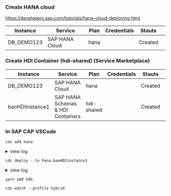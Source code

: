 ### Create HANA cloud

https://developers.sap.com/tutorials/hana-cloud-deploying.html

| Instance   | Service        | Plan | Credentials | Stauts  |     |
| ---------- | -------------- | ---- | ----------- | ------- | --- |
| DB_DEMO123 | SAP HANA Cloud | hana |             | Created |     |

### Create HDI Container (hdi-shared) (Service Marketplace)

| Instance        | Service                           | Plan       | Credentials | Stauts  |     |
| --------------- | --------------------------------- | ---------- | ----------- | ------- | --- |
| DB_DEMO123      | SAP HANA Cloud                    | hana       |             | Created |     |
| baoHDIinstance1 | SAP HANA Schemas & HDI Containers | hdi-shared |             | Created |     |

### In SAP CAP VSCode

```
cds add hana
```

<details>
  <summary>view log</summary>
  
Adding feature(s) to project in current folder
Adding feature 'hana'...
Done adding features
 
</details>

```
cds deploy --to hana:baoHDIinstance1
```

<details>
  <summary>view log</summary>

Starting deploy to SAP HANA ...
Using cds bind
Creating build tasks
[cds] - the following build tasks will be executed
[cds] - {
"build": {
"target": "gen",
"tasks": [
{"for":"hana", "src":"db", "options":{"model":["db","srv","app"]}}
]
}
}

Running build
[cds] - building project [C:\github_reponsitory\learn_SAP_CAP\3.CAP_with_HANA_Cloud_.30_05_2023], clean [true]
[cds] - cds [6.8.1], compiler [3.9.2], home [C:\github_reponsitory\learn_SAP_CAP\3.CAP_with_HANA_Cloud_.30_05_2023\node_modules\@sap\cds]

[cds] - done > wrote output to:
gen\db\package.json
gen\db\src\.hdiconfig
gen\db\src\gen\.hdiconfig
gen\db\src\gen\.hdinamespace
gen\db\src\gen\CatalogService.Authors.hdbview
gen\db\src\gen\CatalogService.Books.hdbview
gen\db\src\gen\CatalogService.Books_texts.hdbview
gen\db\src\gen\CatalogService.Countries.hdbview
gen\db\src\gen\CatalogService.Countries_texts.hdbview
gen\db\src\gen\CatalogService.Orders.hdbview
gen\db\src\gen\localized.CatalogService.Authors.hdbview
gen\db\src\gen\localized.CatalogService.Books.hdbview
gen\db\src\gen\localized.CatalogService.Countries.hdbview
gen\db\src\gen\localized.CatalogService.Orders.hdbview
gen\db\src\gen\localized.my.bookshop.Authors.hdbview
gen\db\src\gen\localized.my.bookshop.Books.hdbview
gen\db\src\gen\localized.my.bookshop.Orders.hdbview
gen\db\src\gen\localized.sap.common.Countries.hdbview
gen\db\src\gen\my.bookshop.Authors.hdbtable
gen\db\src\gen\my.bookshop.Books.hdbtable
gen\db\src\gen\my.bookshop.Books_texts.hdbtable
gen\db\src\gen\my.bookshop.Orders.hdbtable
gen\db\src\gen\sap.common.Countries.hdbtable
gen\db\src\gen\sap.common.Countries_texts.hdbtable
gen\db\undeploy.json

[cds] - build completed in 430 ms

Using container baoHDIinstance1
Getting service baoHDIinstance1
Creating service key baoHDIinstance1-key - please be patient...
Installing @sap/hdi-deploy
npm WARN config global `--global`, `--local` are deprecated. Use `--location=global` instead.
npm WARN idealTree Removing dependencies.@sap/hdi-deploy in favor of devDependencies.@sap/hdi-deploy

added 31 packages, and audited 32 packages in 6s

found 0 vulnerabilities
Deploying to HANA from C:\github*reponsitory\learn_SAP_CAP\3.CAP_with_HANA_Cloud*.30*05_2023\gen\db
[deploy] - Using HDI deployer from C:\github_reponsitory\learn_SAP_CAP\3.CAP_with_HANA_Cloud*.30_05_2023\gen\db\node_modules\@sap\hdi-deploy\library.js
[deploy] - VCAP_SERVICES: {
"hana": [
{
"name": "baoHDIinstance1",
"tags": [
"hana"
],
"certificate": "-----BEGIN CERTIFICATE-----\nMIIDrzCCApegAwIBAgIQCDvgVpBCRrGhdWrJWZHHSjANBgkqhkiG9w0BAQUFADBh\nMQswCQYDVQQGEwJVUzEVMBMGA1UEChMMRGlnaUNlcnQgSW5jMRkwFwYDVQQLExB3\nd3cuZGlnaWNlcnQuY29tMSAwHgYDVQQDExdEaWdpQ2VydCBHbG9iYWwgUm9vdCBD\nQTAeFw0wNjExMTAwMDAwMDBaFw0zMTExMTAwMDAwMDBaMGExCzAJBgNVBAYTAlVT\nMRUwEwYDVQQKEwxEaWdpQ2VydCBJbmMxGTAXBgNVBAsTEHd3dy5kaWdpY2VydC5j\nb20xIDAeBgNVBAMTF0RpZ2lDZXJ0IEdsb2JhbCBSb290IENBMIIBIjANBgkqhkiG\n9w0BAQEFAAOCAQ8AMIIBCgKCAQEA4jvhEXLeqKTTo1eqUKKPC3eQyaKl7hLOllsB\nCSDMAZOnTjC3U/dDxGkAV53ijSLdhwZAAIEJzs4bg7/fzTtxRuLWZscFs3YnFo97\nnh6Vfe63SKMI2tavegw5BmV/Sl0fvBf4q77uKNd0f3p4mVmFaG5cIzJLv07A6Fpt\n43C/dxC//AH2hdmoRBBYMql1GNXRor5H4idq9Joz+EkIYIvUX7Q6hL+hqkpMfT7P\nT19sdl6gSzeRntwi5m3OFBqOasv+zbMUZBfHWymeMr/y7vrTC0LUq7dBMtoM1O/4\ngdW7jVg/tRvoSSiicNoxBN33shbyTApOB6jtSj1etX+jkMOvJwIDAQABo2MwYTAO\nBgNVHQ8BAf8EBAMCAYYwDwYDVR0TAQH/BAUwAwEB/zAdBgNVHQ4EFgQUA95QNVbR\nTLtm8KPiGxvDl7I90VUwHwYDVR0jBBgwFoAUA95QNVbRTLtm8KPiGxvDl7I90VUw\nDQYJKoZIhvcNAQEFBQADggEBAMucN6pIExIK+t1EnE9SsPTfrgT1eXkIoyQY/Esr\nhMAtudXH/vTBH1jLuG2cenTnmCmrEbXjcKChzUyImZOMkXDiqw8cvpOp/2PV5Adg\n06O/nVsJ8dWO41P0jmP6P6fbtGbfYmbW0W5BjfIttep3Sp+dWOIrWcBAI+0tKIJF\nPnlUkiaY4IBIqDfv8NZ5YBberOgOzW6sRBc4L0na4UU+Krk2U886UAb3LujEV0ls\nYSEY1QSteDwsOoBrp+uvFRTp2InBuThs4pFsiv9kuXclVzDAGySj4dzp30d8tbQk\nCAUw7C29C79Fv1C5qfPrmAESrciIxpg0X40KPMbp1ZWVbd4=\n-----END CERTIFICATE-----"
}
}
]
}

[deploy] - @sap/hdi-deploy, version 4.6.1 (mode default), server version 4.00.000.00.1684836416 (4.0.0.0), cloud version 2023.4.14, node version 16.16.0, HDI version 1010, container API version 1006

[deploy] - Deployment started at 2023-05-31 15:46:13
Using @sap/hana-client@2.16.26 for connection

[deploy] - No ignore file at C:\github*reponsitory\learn_SAP_CAP\3.CAP_with_HANA_Cloud*.30_05_2023\gen\db\.hdiignore.

[deploy] - Collecting files...

[deploy] - Collecting files... ok (0s 6ms)
2 directories collected
23 files collected

[deploy] - 0 reusable modules collected
Target service: baoHDIinstance1

[deploy] - Session variable APPLICATION is set to "SAP_HDI//".

[deploy] - Could not determine status of last build: Could not find any information about the previous deployment.

[deploy] - Processing revoke files...
Processing revoke files... ok (0s 0ms)
Processing grants files...
Processing grants files... ok (0s 0ms)

[deploy] - Preprocessing files...

[deploy] - Preprocessing files... ok (0s 0ms)

[deploy] - Connecting to the container "B96C1E357CE74672AEE8487D2F664AAB"...

[deploy] - Connecting to the container "B96C1E357CE74672AEE8487D2F664AAB"... ok (2s 986ms)

[deploy] - Locking the container "B96C1E357CE74672AEE8487D2F664AAB"...

[deploy] - Locking the container "B96C1E357CE74672AEE8487D2F664AAB"... ok (4s 565ms)

[deploy] - Synchronizing files with the container "B96C1E357CE74672AEE8487D2F664AAB"...
Deleting files...

[deploy] - Deleting files... ok

[deploy] - Writing files...

[deploy] - Writing files... ok

[deploy] - Synchronizing files with the container "B96C1E357CE74672AEE8487D2F664AAB"... ok (10s 490ms)

[deploy] - added files: [
"src/.hdiconfig",
"src/gen/.hdiconfig",
"src/gen/.hdinamespace",
"src/gen/CatalogService.Authors.hdbview",
"src/gen/CatalogService.Books.hdbview",
"src/gen/CatalogService.Books_texts.hdbview",
"src/gen/CatalogService.Countries.hdbview",
"src/gen/CatalogService.Countries_texts.hdbview",
"src/gen/CatalogService.Orders.hdbview",
"src/gen/localized.CatalogService.Authors.hdbview",
"src/gen/localized.CatalogService.Books.hdbview",
"src/gen/localized.CatalogService.Countries.hdbview",
"src/gen/localized.CatalogService.Orders.hdbview",
"src/gen/localized.my.bookshop.Authors.hdbview",
"src/gen/localized.my.bookshop.Books.hdbview",
"src/gen/localized.my.bookshop.Orders.hdbview",
"src/gen/localized.sap.common.Countries.hdbview",
"src/gen/my.bookshop.Authors.hdbtable",
"src/gen/my.bookshop.Books.hdbtable",
"src/gen/my.bookshop.Books_texts.hdbtable",
"src/gen/my.bookshop.Orders.hdbtable",
"src/gen/sap.common.Countries.hdbtable",
"src/gen/sap.common.Countries_texts.hdbtable"
]
modified files: []

[deploy] - deleted files: []
23 modified or added files are scheduled for deploy based on delta detection
0 deleted files are scheduled for undeploy based on delta detection (filtered by undeploy allowlist)
0 files are scheduled for deploy based on explicit specification
0 files are scheduled for undeploy based on explicit specification
Deploying to the container "B96C1E357CE74672AEE8487D2F664AAB"...

[deploy] - Polling messages for request id: 22

[deploy] - Starting make in the container "B96C1E357CE74672AEE8487D2F664AAB" with 23 files to deploy, 0 files to undeploy...

[deploy] - Disabling table replication for the container schema "B96C1E357CE74672AEE8487D2F664AAB"...
Disabling table replication for the container schema "B96C1E357CE74672AEE8487D2F664AAB"... ok (0s 9ms)
Migrating libraries...
Migrating libraries... ok (0s 21ms)
Making...
Preparing...
Preparing the make transaction...
Preparing the make transaction... ok (0s 458ms)
Deploying the configuration file "src/.hdiconfig"...
Warning: Could not find a configured library that contains the "com.sap.hana.di.afllangprocedure" build plugin [8211539]
at "src/.hdiconfig" (0:0)
Warning: Could not find a configured library that contains the "com.sap.hana.di.virtualfunctionpackage.hadoop" build plugin [8211539]
at "src/.hdiconfig" (0:0)
Deploying the configuration file "src/.hdiconfig"... ok (0s 49ms)
Deploying the configuration file "src/gen/.hdiconfig"...
Warning: Could not find a configured library that contains the "com.sap.hana.di.afllangprocedure" build plugin [8211539]
at "src/gen/.hdiconfig" (0:0)
Warning: Could not find a configured library that contains the "com.sap.hana.di.cds" build plugin [8211539]
at "src/gen/.hdiconfig" (0:0)
Warning: Could not find a configured library that contains the "com.sap.hana.di.fulltextindex" build plugin [8211539]
at "src/gen/.hdiconfig" (0:0)
Warning: Could not find a configured library that contains the "com.sap.hana.di.textconfig" build plugin [8211539]
at "src/gen/.hdiconfig" (0:0)
Warning: Could not find a configured library that contains the "com.sap.hana.di.textdictionary" build plugin [8211539]
at "src/gen/.hdiconfig" (0:0)
Warning: Could not find a configured library that contains the "com.sap.hana.di.textminingconfig" build plugin [8211539]
at "src/gen/.hdiconfig" (0:0)
Warning: Could not find a configured library that contains the "com.sap.hana.di.textrule" build plugin [8211539]
at "src/gen/.hdiconfig" (0:0)
Warning: Could not find a configured library that contains the "com.sap.hana.di.textrule.include" build plugin [8211539]
at "src/gen/.hdiconfig" (0:0)
Warning: Could not find a configured library that contains the "com.sap.hana.di.textrule.lexicon" build plugin [8211539]
at "src/gen/.hdiconfig" (0:0)
Warning: Could not find a configured library that contains the "com.sap.hana.di.virtualfunctionpackage.hadoop" build plugin [8211539]
at "src/gen/.hdiconfig" (0:0)
Deploying the configuration file "src/gen/.hdiconfig"... ok (0s 4ms)
Deploying the namespace file "src/gen/.hdinamespace"...
Deploying the namespace file "src/gen/.hdinamespace"... ok (0s 23ms)
Adding "src/gen/CatalogService.Authors.hdbview" for deploy...
Adding "src/gen/CatalogService.Authors.hdbview" for deploy... ok (0s 18ms)
Adding "src/gen/CatalogService.Books.hdbview" for deploy...
Adding "src/gen/CatalogService.Books.hdbview" for deploy... ok (0s 0ms)
Adding "src/gen/CatalogService.Books_texts.hdbview" for deploy...
Adding "src/gen/CatalogService.Books_texts.hdbview" for deploy... ok (0s 0ms)
Adding "src/gen/CatalogService.Countries.hdbview" for deploy...
Adding "src/gen/CatalogService.Countries.hdbview" for deploy... ok (0s 0ms)
Adding "src/gen/CatalogService.Countries_texts.hdbview" for deploy...
Adding "src/gen/CatalogService.Countries_texts.hdbview" for deploy... ok (0s 0ms)
Adding "src/gen/CatalogService.Orders.hdbview" for deploy...
Adding "src/gen/CatalogService.Orders.hdbview" for deploy... ok (0s 0ms)
Adding "src/gen/localized.CatalogService.Authors.hdbview" for deploy...
Adding "src/gen/localized.CatalogService.Authors.hdbview" for deploy... ok (0s 0ms)
Adding "src/gen/localized.CatalogService.Books.hdbview" for deploy...
Adding "src/gen/localized.CatalogService.Books.hdbview" for deploy... ok (0s 0ms)
Adding "src/gen/localized.CatalogService.Countries.hdbview" for deploy...
Adding "src/gen/localized.CatalogService.Countries.hdbview" for deploy... ok (0s 0ms)
Adding "src/gen/localized.CatalogService.Orders.hdbview" for deploy...
Adding "src/gen/localized.CatalogService.Orders.hdbview" for deploy... ok (0s 0ms)
Adding "src/gen/localized.my.bookshop.Authors.hdbview" for deploy...
Adding "src/gen/localized.my.bookshop.Authors.hdbview" for deploy... ok (0s 0ms)

[deploy] - Adding "src/gen/localized.my.bookshop.Books.hdbview" for deploy...
Adding "src/gen/localized.my.bookshop.Books.hdbview" for deploy... ok (0s 0ms)
Adding "src/gen/localized.my.bookshop.Orders.hdbview" for deploy...
Adding "src/gen/localized.my.bookshop.Orders.hdbview" for deploy... ok (0s 0ms)
Adding "src/gen/localized.sap.common.Countries.hdbview" for deploy...
Adding "src/gen/localized.sap.common.Countries.hdbview" for deploy... ok (0s 0ms)
Adding "src/gen/my.bookshop.Authors.hdbtable" for deploy...
Adding "src/gen/my.bookshop.Authors.hdbtable" for deploy... ok (0s 0ms)
Adding "src/gen/my.bookshop.Books.hdbtable" for deploy...
Adding "src/gen/my.bookshop.Books.hdbtable" for deploy... ok (0s 0ms)
Adding "src/gen/my.bookshop.Books_texts.hdbtable" for deploy...
Adding "src/gen/my.bookshop.Books_texts.hdbtable" for deploy... ok (0s 0ms)
Adding "src/gen/my.bookshop.Orders.hdbtable" for deploy...
Adding "src/gen/my.bookshop.Orders.hdbtable" for deploy... ok (0s 0ms)
Adding "src/gen/sap.common.Countries.hdbtable" for deploy...
Adding "src/gen/sap.common.Countries.hdbtable" for deploy... ok (0s 0ms)
Adding "src/gen/sap.common.Countries_texts.hdbtable" for deploy...
Adding "src/gen/sap.common.Countries_texts.hdbtable" for deploy... ok (0s 0ms)
Preparing... ok (0s 615ms)
Calculating dependencies...
Expanding...
Expanding "src/gen/CatalogService.Authors.hdbview"...
Expanding "src/gen/CatalogService.Books.hdbview"...
Expanding "src/gen/CatalogService.Books_texts.hdbview"...
Expanding "src/gen/CatalogService.Countries.hdbview"...
Expanding "src/gen/CatalogService.Countries_texts.hdbview"...
Expanding "src/gen/CatalogService.Authors.hdbview"... ok (0s 14ms)
Expanding "src/gen/CatalogService.Orders.hdbview"...
Expanding "src/gen/CatalogService.Books_texts.hdbview"... ok (0s 11ms)
Expanding "src/gen/localized.CatalogService.Authors.hdbview"...
Expanding "src/gen/CatalogService.Countries.hdbview"... ok (0s 12ms)
Expanding "src/gen/localized.CatalogService.Books.hdbview"...
Expanding "src/gen/localized.CatalogService.Countries.hdbview"...
Expanding "src/gen/CatalogService.Countries_texts.hdbview"... ok (0s 13ms)
Expanding "src/gen/localized.CatalogService.Orders.hdbview"...
Expanding "src/gen/localized.my.bookshop.Authors.hdbview"...
Expanding "src/gen/CatalogService.Books.hdbview"... ok (0s 18ms)
Expanding "src/gen/localized.my.bookshop.Books.hdbview"...
Expanding "src/gen/localized.my.bookshop.Orders.hdbview"...
Expanding "src/gen/CatalogService.Orders.hdbview"... ok (0s 10ms)
Expanding "src/gen/localized.sap.common.Countries.hdbview"...
Expanding "src/gen/localized.CatalogService.Authors.hdbview"... ok (0s 9ms)
Expanding "src/gen/localized.CatalogService.Orders.hdbview"... ok (0s 8ms)
Expanding "src/gen/my.bookshop.Authors.hdbtable"...
Expanding "src/gen/my.bookshop.Books.hdbtable"...
Expanding "src/gen/localized.CatalogService.Countries.hdbview"... ok (0s 10ms)
Expanding "src/gen/my.bookshop.Books_texts.hdbtable"...
Expanding "src/gen/localized.CatalogService.Books.hdbview"... ok (0s 11ms)
Expanding "src/gen/my.bookshop.Orders.hdbtable"...
Expanding "src/gen/localized.my.bookshop.Authors.hdbview"... ok (0s 11ms)
Expanding "src/gen/sap.common.Countries.hdbtable"...
Expanding "src/gen/localized.my.bookshop.Books.hdbview"... ok (0s 11ms)
Expanding "src/gen/sap.common.Countries_texts.hdbtable"...
Expanding "src/gen/my.bookshop.Books.hdbtable"... ok (0s 9ms)
Expanding "src/gen/my.bookshop.Orders.hdbtable"... ok (0s 9ms)
Expanding "src/gen/localized.my.bookshop.Orders.hdbview"... ok (0s 16ms)
Expanding "src/gen/my.bookshop.Books_texts.hdbtable"... ok (0s 10ms)
Expanding "src/gen/localized.sap.common.Countries.hdbview"... ok (0s 13ms)
Expanding "src/gen/my.bookshop.Authors.hdbtable"... ok (0s 11ms)
Expanding "src/gen/sap.common.Countries.hdbtable"... ok (0s 10ms)
Expanding "src/gen/sap.common.Countries_texts.hdbtable"... ok (0s 7ms)
Expanding... ok (0s 77ms)
Precompiling...
Precompiling "src/gen/CatalogService.Authors.hdbview"...
Precompiling "src/gen/CatalogService.Authors.hdbview$CATALOGSERVICE_AUTHORS.validate"...
      Expanded from "src/gen/CatalogService.Authors.hdbview"
     Precompiling "src/gen/CatalogService.Books.hdbview"...
     Precompiling "src/gen/CatalogService.Books.hdbview$CATALOGSERVICE_BOOKS.validate"...
Expanded from "src/gen/CatalogService.Books.hdbview"
Precompiling "src/gen/CatalogService.Books_texts.hdbview"...
Precompiling "src/gen/CatalogService.Countries.hdbview"...
Precompiling "src/gen/CatalogService.Countries.hdbview$CATALOGSERVICE_COUNTRIES.validate"...
     Precompiling "src/gen/CatalogService.Countries_texts.hdbview"...
      Expanded from "src/gen/CatalogService.Countries.hdbview"
     Precompiling "src/gen/CatalogService.Authors.hdbview$CATALOGSERVICE_AUTHORS.validate"... ok (0s 7ms)
Precompiling "src/gen/CatalogService.Orders.hdbview"...
Precompiling "src/gen/CatalogService.Books.hdbview$CATALOGSERVICE_BOOKS.validate"... ok  (0s 6ms)
     Precompiling "src/gen/CatalogService.Orders.hdbview$CATALOGSERVICE_ORDERS.validate"...
Expanded from "src/gen/CatalogService.Orders.hdbview"
Precompiling "src/gen/CatalogService.Books_texts.hdbview"... ok (0s 8ms)
Precompiling "src/gen/localized.CatalogService.Authors.hdbview"...
Precompiling "src/gen/CatalogService.Orders.hdbview"... ok (0s 7ms)
Precompiling "src/gen/localized.CatalogService.Authors.hdbview$LOCALIZED_CATALOGSERVICE_AUTHORS.validate"...
      Expanded from "src/gen/localized.CatalogService.Authors.hdbview"
     Precompiling "src/gen/CatalogService.Authors.hdbview"... ok  (0s 14ms)
     Precompiling "src/gen/localized.CatalogService.Books.hdbview"...
     Precompiling "src/gen/CatalogService.Books.hdbview"... ok  (0s 14ms)
     Precompiling "src/gen/localized.CatalogService.Books.hdbview$LOCALIZED_CATALOGSERVICE_BOOKS.validate"...
Expanded from "src/gen/localized.CatalogService.Books.hdbview"
Precompiling "src/gen/localized.CatalogService.Authors.hdbview"... ok (0s 5ms)
Precompiling "src/gen/localized.CatalogService.Countries.hdbview"...
Precompiling "src/gen/CatalogService.Countries.hdbview$CATALOGSERVICE_COUNTRIES.validate"... ok  (0s 13ms)
     Precompiling "src/gen/localized.CatalogService.Countries.hdbview$LOCALIZED_CATALOGSERVICE_COUNTRIES.validate"...
Expanded from "src/gen/localized.CatalogService.Countries.hdbview"
Precompiling "src/gen/CatalogService.Countries_texts.hdbview"... ok (0s 14ms)
Precompiling "src/gen/localized.CatalogService.Orders.hdbview"...
Precompiling "src/gen/CatalogService.Countries.hdbview"... ok (0s 16ms)
Precompiling "src/gen/localized.CatalogService.Orders.hdbview$LOCALIZED_CATALOGSERVICE_ORDERS.validate"...
      Expanded from "src/gen/localized.CatalogService.Orders.hdbview"
     Precompiling "src/gen/CatalogService.Orders.hdbview$CATALOGSERVICE_ORDERS.validate"... ok (0s 10ms)
Precompiling "src/gen/localized.my.bookshop.Authors.hdbview"...
Precompiling "src/gen/localized.CatalogService.Countries.hdbview"... ok (0s 6ms)
Precompiling "src/gen/localized.my.bookshop.Authors.hdbview$LOCALIZED_MY_BOOKSHOP_AUTHORS.validate"...
      Expanded from "src/gen/localized.my.bookshop.Authors.hdbview"
     Precompiling "src/gen/localized.CatalogService.Books.hdbview$LOCALIZED_CATALOGSERVICE_BOOKS.validate"... ok (0s 7ms)
Precompiling "src/gen/localized.my.bookshop.Books.hdbview"...
Precompiling "src/gen/localized.CatalogService.Authors.hdbview$LOCALIZED_CATALOGSERVICE_AUTHORS.validate"... ok  (0s 9ms)
     Precompiling "src/gen/localized.my.bookshop.Books.hdbview$LOCALIZED_MY_BOOKSHOP_BOOKS.validate"...
Expanded from "src/gen/localized.my.bookshop.Books.hdbview"
Precompiling "src/gen/localized.CatalogService.Books.hdbview"... ok (0s 13ms)
Precompiling "src/gen/localized.CatalogService.Countries.hdbview$LOCALIZED_CATALOGSERVICE_COUNTRIES.validate"... ok  (0s 10ms)
     Precompiling "src/gen/localized.my.bookshop.Orders.hdbview"...
     Precompiling "src/gen/localized.my.bookshop.Orders.hdbview$LOCALIZED_MY_BOOKSHOP_ORDERS.validate"...
Expanded from "src/gen/localized.my.bookshop.Orders.hdbview"
Precompiling "src/gen/localized.CatalogService.Orders.hdbview$LOCALIZED_CATALOGSERVICE_ORDERS.validate"... ok  (0s 10ms)
     Precompiling "src/gen/localized.sap.common.Countries.hdbview"...
     Precompiling "src/gen/localized.my.bookshop.Authors.hdbview$LOCALIZED_MY_BOOKSHOP_AUTHORS.validate"... ok (0s 8ms)
Precompiling "src/gen/localized.sap.common.Countries.hdbview$LOCALIZED_SAP_COMMON_COUNTRIES.validate"...
      Expanded from "src/gen/localized.sap.common.Countries.hdbview"
     Precompiling "src/gen/localized.CatalogService.Orders.hdbview"... ok  (0s 12ms)
     Precompiling "src/gen/my.bookshop.Authors.hdbtable"...
     Precompiling "src/gen/localized.my.bookshop.Authors.hdbview"... ok  (0s 10ms)
     Precompiling "src/gen/my.bookshop.Authors.hdbtable$MY_BOOKSHOP_AUTHORS.validate"...
Expanded from "src/gen/my.bookshop.Authors.hdbtable"
Precompiling "src/gen/localized.my.bookshop.Books.hdbview$LOCALIZED_MY_BOOKSHOP_BOOKS.validate"... ok  (0s 9ms)
     Precompiling "src/gen/my.bookshop.Books.hdbtable"...
     Precompiling "src/gen/localized.my.bookshop.Books.hdbview"... ok  (0s 11ms)
     Precompiling "src/gen/my.bookshop.Books.hdbtable$MY_BOOKSHOP_BOOKS.validate"...
Expanded from "src/gen/my.bookshop.Books.hdbtable"
Precompiling "src/gen/localized.my.bookshop.Orders.hdbview$LOCALIZED_MY_BOOKSHOP_ORDERS.validate"... ok  (0s 6ms)
     Precompiling "src/gen/my.bookshop.Books_texts.hdbtable"...
     Precompiling "src/gen/my.bookshop.Authors.hdbtable"... ok  (0s 7ms)
     Precompiling "src/gen/my.bookshop.Orders.hdbtable"...
     Precompiling "src/gen/localized.my.bookshop.Orders.hdbview"... ok  (0s 10ms)
     Precompiling "src/gen/my.bookshop.Orders.hdbtable$MY_BOOKSHOP_ORDERS.validate"...
Expanded from "src/gen/my.bookshop.Orders.hdbtable"
Precompiling "src/gen/localized.sap.common.Countries.hdbview$LOCALIZED_SAP_COMMON_COUNTRIES.validate"... ok  (0s 10ms)
     Precompiling "src/gen/sap.common.Countries.hdbtable"...
     Precompiling "src/gen/localized.sap.common.Countries.hdbview"... ok  (0s 11ms)
     Precompiling "src/gen/sap.common.Countries.hdbtable$SAP_COMMON_COUNTRIES.validate"...
Expanded from "src/gen/sap.common.Countries.hdbtable"
Precompiling "src/gen/my.bookshop.Authors.hdbtable$MY_BOOKSHOP_AUTHORS.validate"... ok  (0s 11ms)
     Precompiling "src/gen/my.bookshop.Books.hdbtable$MY_BOOKSHOP_BOOKS.validate"... ok (0s 8ms)
Precompiling "src/gen/sap.common.Countries_texts.hdbtable"...
Precompiling "src/gen/my.bookshop.Books_texts.hdbtable"... ok (0s 8ms)
Precompiling "src/gen/my.bookshop.Books.hdbtable"... ok (0s 10ms)
Precompiling "src/gen/my.bookshop.Orders.hdbtable"... ok (0s 7ms)
Precompiling "src/gen/my.bookshop.Orders.hdbtable$MY_BOOKSHOP_ORDERS.validate"... ok  (0s 9ms)
     Precompiling "src/gen/sap.common.Countries_texts.hdbtable"... ok  (0s 5ms)
     Precompiling "src/gen/sap.common.Countries.hdbtable"... ok  (0s 8ms)
     Precompiling "src/gen/sap.common.Countries.hdbtable$SAP_COMMON_COUNTRIES.validate"... ok (0s 8ms)
Precompiling... ok (0s 66ms)
Merging...
Merging... ok (0s 26ms)
Calculating dependencies... ok (0s 227ms)
Processing work list...
Deploying "src/gen/my.bookshop.Authors.hdbtable"...
Deploying "src/gen/my.bookshop.Books.hdbtable"...
Deploying "src/gen/my.bookshop.Books_texts.hdbtable"...
Deploying "src/gen/my.bookshop.Orders.hdbtable"...
Deploying "src/gen/sap.common.Countries.hdbtable"...
Deploying "src/gen/sap.common.Countries_texts.hdbtable"...
Deploying "src/gen/my.bookshop.Authors.hdbtable"... ok (0s 16ms)
Deploying "src/gen/my.bookshop.Books.hdbtable"... ok (0s 22ms)
Deploying "src/gen/my.bookshop.Books_texts.hdbtable"... ok (0s 36ms)
Deploying "src/gen/my.bookshop.Orders.hdbtable"... ok (0s 36ms)
Deploying "src/gen/CatalogService.Books_texts.hdbview"...
Deploying "src/gen/sap.common.Countries_texts.hdbtable"... ok (0s 35ms)
Deploying "src/gen/my.bookshop.Authors.hdbtable$MY_BOOKSHOP_AUTHORS.validate"...
    Deploying "src/gen/sap.common.Countries.hdbtable"... ok  (0s 35ms)
     Expanded from "src/gen/my.bookshop.Authors.hdbtable"
    Deploying "src/gen/CatalogService.Countries_texts.hdbview"...
    Deploying "src/gen/sap.common.Countries.hdbtable$SAP_COMMON_COUNTRIES.validate"...
Expanded from "src/gen/sap.common.Countries.hdbtable"
Deploying "src/gen/my.bookshop.Authors.hdbtable$MY_BOOKSHOP_AUTHORS.validate"... ok  (0s 6ms)
    Deploying "src/gen/my.bookshop.Books.hdbtable$MY_BOOKSHOP_BOOKS.validate"...
Expanded from "src/gen/my.bookshop.Books.hdbtable"
Deploying "src/gen/sap.common.Countries.hdbtable$SAP_COMMON_COUNTRIES.validate"... ok  (0s 9ms)
    Deploying "src/gen/localized.sap.common.Countries.hdbview"...
    Deploying "src/gen/CatalogService.Countries.hdbview"...
    Deploying "src/gen/my.bookshop.Books.hdbtable$MY_BOOKSHOP_BOOKS.validate"... ok (0s 27ms)
Deploying "src/gen/my.bookshop.Orders.hdbtable$MY_BOOKSHOP_ORDERS.validate"...
     Expanded from "src/gen/my.bookshop.Orders.hdbtable"
    Deploying "src/gen/localized.my.bookshop.Books.hdbview"...
    Deploying "src/gen/CatalogService.Authors.hdbview"...
    Deploying "src/gen/my.bookshop.Orders.hdbtable$MY_BOOKSHOP_ORDERS.validate"... ok (0s 62ms)
Deploying "src/gen/localized.my.bookshop.Authors.hdbview"...
Deploying "src/gen/CatalogService.Books_texts.hdbview"... ok (0s 96ms)
Deploying "src/gen/CatalogService.Books.hdbview"...
Deploying "src/gen/CatalogService.Countries_texts.hdbview"... ok (0s 97ms)
Deploying "src/gen/localized.my.bookshop.Orders.hdbview"...
Deploying "src/gen/localized.sap.common.Countries.hdbview"... ok (0s 120ms)
Deploying "src/gen/CatalogService.Orders.hdbview"...
Deploying "src/gen/CatalogService.Countries.hdbview"... ok (0s 120ms)
Deploying "src/gen/localized.sap.common.Countries.hdbview$LOCALIZED_SAP_COMMON_COUNTRIES.validate"...
     Expanded from "src/gen/localized.sap.common.Countries.hdbview"
    Deploying "src/gen/localized.sap.common.Countries.hdbview$LOCALIZED_SAP_COMMON_COUNTRIES.validate"... ok (0s 23ms)
Deploying "src/gen/CatalogService.Countries.hdbview$CATALOGSERVICE_COUNTRIES.validate"...
     Expanded from "src/gen/CatalogService.Countries.hdbview"
    Deploying "src/gen/CatalogService.Authors.hdbview"... ok  (0s 121ms)
    Deploying "src/gen/localized.CatalogService.Countries.hdbview"...
    Deploying "src/gen/localized.my.bookshop.Orders.hdbview"... ok  (0s 57ms)
    Deploying "src/gen/localized.my.bookshop.Books.hdbview"... ok  (0s 121ms)
    Deploying "src/gen/CatalogService.Books.hdbview"... ok  (0s 69ms)
    Deploying "src/gen/CatalogService.Books.hdbview$CATALOGSERVICE_BOOKS.validate"...
Expanded from "src/gen/CatalogService.Books.hdbview"
Deploying "src/gen/CatalogService.Countries.hdbview$CATALOGSERVICE_COUNTRIES.validate"... ok  (0s 16ms)
    Deploying "src/gen/localized.my.bookshop.Authors.hdbview"... ok  (0s 75ms)
    Deploying "src/gen/localized.my.bookshop.Authors.hdbview$LOCALIZED_MY_BOOKSHOP_AUTHORS.validate"...
Expanded from "src/gen/localized.my.bookshop.Authors.hdbview"
Deploying "src/gen/CatalogService.Orders.hdbview"... ok (0s 57ms)
Deploying "src/gen/CatalogService.Books.hdbview$CATALOGSERVICE_BOOKS.validate"... ok  (0s 27ms)
    Deploying "src/gen/CatalogService.Authors.hdbview$CATALOGSERVICE_AUTHORS.validate"...
Expanded from "src/gen/CatalogService.Authors.hdbview"
Deploying "src/gen/localized.my.bookshop.Authors.hdbview$LOCALIZED_MY_BOOKSHOP_AUTHORS.validate"... ok  (0s 23ms)
    Deploying "src/gen/localized.my.bookshop.Books.hdbview$LOCALIZED_MY_BOOKSHOP_BOOKS.validate"...
Expanded from "src/gen/localized.my.bookshop.Books.hdbview"
Deploying "src/gen/CatalogService.Authors.hdbview$CATALOGSERVICE_AUTHORS.validate"... ok  (0s 4ms)
    Deploying "src/gen/CatalogService.Orders.hdbview$CATALOGSERVICE_ORDERS.validate"...
Expanded from "src/gen/CatalogService.Orders.hdbview"
Deploying "src/gen/localized.my.bookshop.Books.hdbview$LOCALIZED_MY_BOOKSHOP_BOOKS.validate"... ok  (0s 7ms)
    Deploying "src/gen/localized.my.bookshop.Orders.hdbview$LOCALIZED_MY_BOOKSHOP_ORDERS.validate"...
Expanded from "src/gen/localized.my.bookshop.Orders.hdbview"
Deploying "src/gen/localized.CatalogService.Books.hdbview"...
Deploying "src/gen/localized.CatalogService.Countries.hdbview"... ok (0s 46ms)
Deploying "src/gen/localized.CatalogService.Authors.hdbview"...
Deploying "src/gen/localized.CatalogService.Countries.hdbview$LOCALIZED_CATALOGSERVICE_COUNTRIES.validate"...
     Expanded from "src/gen/localized.CatalogService.Countries.hdbview"
    Deploying "src/gen/localized.my.bookshop.Orders.hdbview$LOCALIZED_MY_BOOKSHOP_ORDERS.validate"... ok (0s 5ms)
Deploying "src/gen/localized.CatalogService.Orders.hdbview"...
Deploying "src/gen/localized.CatalogService.Countries.hdbview$LOCALIZED_CATALOGSERVICE_COUNTRIES.validate"... ok  (0s 7ms)
    Deploying "src/gen/CatalogService.Orders.hdbview$CATALOGSERVICE_ORDERS.validate"... ok (0s 15ms)
Deploying "src/gen/localized.CatalogService.Books.hdbview"... ok (0s 55ms)
Deploying "src/gen/localized.CatalogService.Authors.hdbview"... ok (0s 56ms)
Deploying "src/gen/localized.CatalogService.Authors.hdbview$LOCALIZED_CATALOGSERVICE_AUTHORS.validate"...
     Expanded from "src/gen/localized.CatalogService.Authors.hdbview"
    Deploying "src/gen/localized.CatalogService.Orders.hdbview"... ok  (0s 51ms)
    Deploying "src/gen/localized.CatalogService.Authors.hdbview$LOCALIZED_CATALOGSERVICE_AUTHORS.validate"... ok (0s 3ms)
Deploying "src/gen/localized.CatalogService.Books.hdbview$LOCALIZED_CATALOGSERVICE_BOOKS.validate"...
     Expanded from "src/gen/localized.CatalogService.Books.hdbview"
    Deploying "src/gen/localized.CatalogService.Books.hdbview$LOCALIZED_CATALOGSERVICE_BOOKS.validate"... ok (0s 4ms)
Deploying "src/gen/localized.CatalogService.Orders.hdbview$LOCALIZED_CATALOGSERVICE_ORDERS.validate"...
     Expanded from "src/gen/localized.CatalogService.Orders.hdbview"
    Deploying "src/gen/localized.CatalogService.Orders.hdbview$LOCALIZED_CATALOGSERVICE_ORDERS.validate"... ok (0s 4ms)
Processing work list... ok (0s 322ms)
Finalizing...
Finalizing... ok (0s 109ms)
Make succeeded (12 warnings): 23 files deployed (effective 39), 0 files undeployed (effective 0), 0 dependent files redeployed
Making... ok (1s 376ms)
Enabling table replication for the container schema "B96C1E357CE74672AEE8487D2F664AAB"...
Enabling table replication for the container schema "B96C1E357CE74672AEE8487D2F664AAB"... ok (0s 40ms)
Starting make in the container "B96C1E357CE74672AEE8487D2F664AAB" with 23 files to deploy, 0 files to undeploy... ok (1s 470ms)
Deploying to the container "B96C1E357CE74672AEE8487D2F664AAB"... ok (9s 899ms)
No default-access-role handling needed; global role "B96C1E357CE74672AEE8487D2F664AAB::access_role" will not be adapted
Unlocking the container "B96C1E357CE74672AEE8487D2F664AAB"...
Unlocking the container "B96C1E357CE74672AEE8487D2F664AAB"... ok (0s 1ms)

Retrieving data from Cloud Foundry...
Binding db to Cloud Foundry managed service baoHDIinstance1:baoHDIinstance1-key with kind hana
3.CAP*with_HANA_Cloud*.30_05_2023/.gitignore:7:.cdsrc-private.json .cdsrc-private.json

Saving bindings to .cdsrc-private.json in profile hybrid
TIP: Run with cloud bindings: cds watch --profile hybrid
If not already done, use cds add hana to configure the project for SAP HANA.

Done.

</details>

```
yarn add hdb
```

```
cds watch --profile hybrid
```
